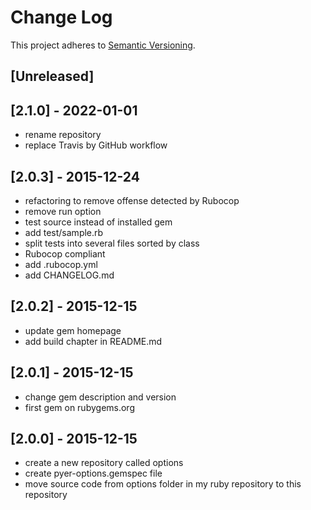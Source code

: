 # Change Log
This project adheres to [Semantic Versioning](http://semver.org/).

## [Unreleased]

## [2.1.0] - 2022-01-01
- rename repository
- replace Travis by GitHub workflow

## [2.0.3] - 2015-12-24
- refactoring to remove offense detected by Rubocop
- remove run option
- test source instead of installed gem
- add test/sample.rb
- split tests into several files sorted by class
- Rubocop compliant
- add .rubocop.yml
- add CHANGELOG.md

## [2.0.2] - 2015-12-15
- update gem homepage
- add build chapter in README.md

## [2.0.1] - 2015-12-15
- change gem description and version
- first gem on rubygems.org

## [2.0.0] - 2015-12-15
- create a new repository called options
- create pyer-options.gemspec file
- move source code from options folder in my ruby repository to this repository
